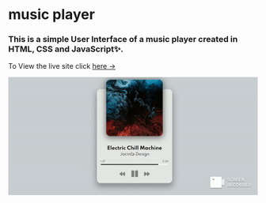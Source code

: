 # music player
### This is a simple User Interface of a music player created in HTML, CSS and JavaScript✨.

To View the live site click [here &rarr;](https://gaurav-uk2001.github.io/music-player/)

![Portfolio Gif](/img/Music_player.gif)
